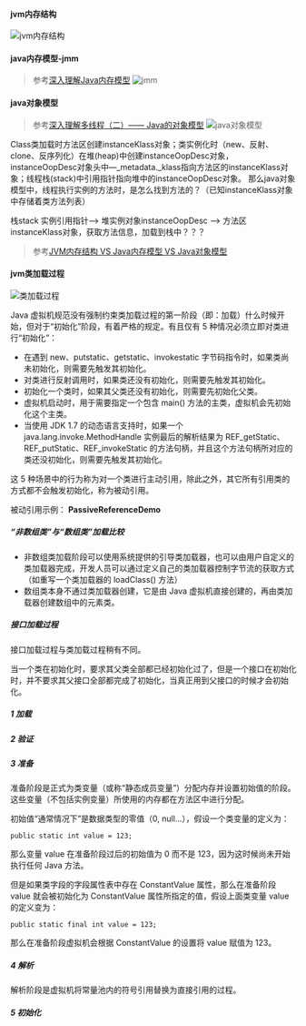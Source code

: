 #### jvm内存结构
![jvm内存结构](http://www.hollischuang.com/wp-content/uploads/2018/06/QQ20180624-150918.png)

#### java内存模型-jmm
> 参考[深入理解Java内存模型](https://www.jianshu.com/p/15106e9c4bf3)
![jmm](http://www.hollischuang.com/wp-content/uploads/2018/06/11.png)



#### java对象模型
> 参考[深入理解多线程（二）—— Java的对象模型](https://www.hollischuang.com/archives/1910)
![java对象模型](http://www.hollischuang.com/wp-content/uploads/2018/06/20170615230126453.jpeg)

Class类加载时方法区创建instanceKlass对象；类实例化时（new、反射、clone、反序列化）在堆(heap)中创建instanceOopDesc对象，
instanceOopDesc对象头中—_metadata._klass指向方法区的instanceKlass对象；线程栈(stack)中引用指针指向堆中的instanceOopDesc对象。
那么java对象模型中，线程执行实例的方法时，是怎么找到方法的？（已知instanceKlass对象中存储着类方法列表）

栈stack 实例引用指针--> 堆实例对象instanceOopDesc --> 方法区instanceKlass对象，获取方法信息，加载到栈中？？？



> 参考[JVM内存结构 VS Java内存模型 VS Java对象模型](http://www.hollischuang.com/archives/2509)


#### jvm类加载过程
![类加载过程](https://wx4.sinaimg.cn/large/005UybFhly1g71kxu96isj30w00asdiu.jpg)  

Java 虚拟机规范没有强制约束类加载过程的第一阶段（即：加载）什么时候开始，但对于“初始化”阶段，有着严格的规定。有且仅有 5 种情况必须立即对类进行“初始化”：

* 在遇到 new、putstatic、getstatic、invokestatic 字节码指令时，如果类尚未初始化，则需要先触发其初始化。
* 对类进行反射调用时，如果类还没有初始化，则需要先触发其初始化。
* 初始化一个类时，如果其父类还没有初始化，则需要先初始化父类。
* 虚拟机启动时，用于需要指定一个包含 main() 方法的主类，虚拟机会先初始化这个主类。
* 当使用 JDK 1.7 的动态语言支持时，如果一个 java.lang.invoke.MethodHandle 实例最后的解析结果为 REF_getStatic、REF_putStatic、REF_invokeStatic 的方法句柄，并且这个方法句柄所对应的类还没初始化，则需要先触发其初始化。

这 5 种场景中的行为称为对一个类进行主动引用，除此之外，其它所有引用类的方式都不会触发初始化，称为被动引用。

被动引用示例：
**PassiveReferenceDemo**

##### “非数组类”与“数组类”加载比较
* 非数组类加载阶段可以使用系统提供的引导类加载器，也可以由用户自定义的类加载器完成，开发人员可以通过定义自己的类加载器控制字节流的获取方式（如重写一个类加载器的 loadClass() 方法）  
* 数组类本身不通过类加载器创建，它是由 Java 虚拟机直接创建的，再由类加载器创建数组中的元素类。

##### 接口加载过程
接口加载过程与类加载过程稍有不同。

当一个类在初始化时，要求其父类全部都已经初始化过了，但是一个接口在初始化时，并不要求其父接口全部都完成了初始化，当真正用到父接口的时候才会初始化。

##### 1 加载
##### 2 验证
##### 3 准备
准备阶段是正式为类变量（或称“静态成员变量”）分配内存并设置初始值的阶段。这些变量（不包括实例变量）所使用的内存都在方法区中进行分配。  

初始值“通常情况下”是数据类型的零值（0, null...），假设一个类变量的定义为：
```
public static int value = 123;
```
那么变量 value 在准备阶段过后的初始值为 0 而不是 123，因为这时候尚未开始执行任何 Java 方法。

但是如果类字段的字段属性表中存在 ConstantValue 属性，那么在准备阶段 value 就会被初始化为 ConstantValue 属性所指定的值，假设上面类变量 value 的定义变为：  
``` 
public static final int value = 123;
```
那么在准备阶段虚拟机会根据 ConstantValue 的设置将 value 赋值为 123。


##### 4 解析
解析阶段是虚拟机将常量池内的符号引用替换为直接引用的过程。


##### 5 初始化
